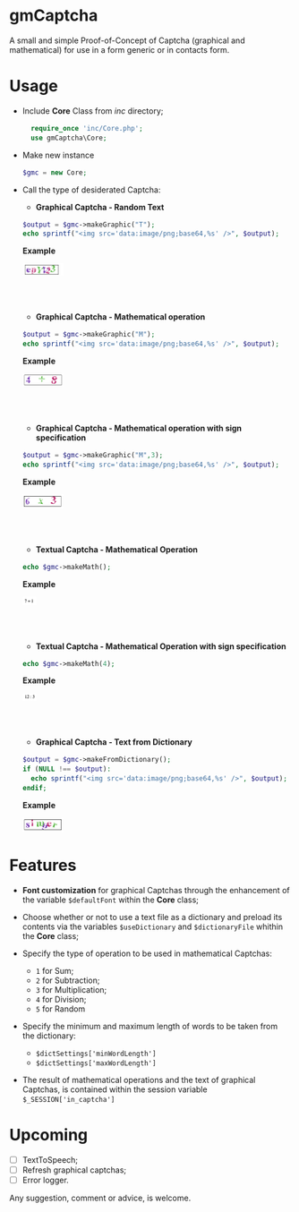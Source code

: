 # gmCaptcha

A small and simple Proof-of-Concept of Captcha (graphical and mathematical) for use in a form generic or in contacts form.

# Usage

- Include **Core** Class from *inc* directory;
  ```php
    require_once 'inc/Core.php';
    use gmCaptcha\Core;
  ```

- Make new instance
    ```php
    $gmc = new Core;
    ```

- Call the type of desiderated Captcha:
  
  -  **Graphical Captcha - Random Text**
    ```php
    $output = $gmc->makeGraphic("T");
    echo sprintf("<img src='data:image/png;base64,%s' />", $output);
    ```

    **Example**
  
    <img src="./screenshots/Graphical Captcha - Random Text.png" width="15%"/>

    <br /><br />
  
  -  **Graphical Captcha - Mathematical operation**
    ```php
    $output = $gmc->makeGraphic("M");
    echo sprintf("<img src='data:image/png;base64,%s' />", $output);
    ```

    **Example**
  
    <img src="./screenshots/Graphical Captcha - Mathematical Operation.png" width="15%"/>

    <br /><br />
    
  -  **Graphical Captcha - Mathematical operation with sign specification**
    ```php
    $output = $gmc->makeGraphic("M",3);
    echo sprintf("<img src='data:image/png;base64,%s' />", $output);
    ```

    **Example**
  
    <img src="./screenshots/Graphical Captcha - Mathematical operation with specified.png" width="15%"/>

    <br /><br />
  
  -  **Textual Captcha - Mathematical Operation**
    ```php
    echo $gmc->makeMath();
    ```

    **Example**
  
    <img src="./screenshots/Textual Captcha - Mathematical Operation.png" width="5%"/>

    <br /><br />
  
  -  **Textual Captcha - Mathematical Operation with sign specification**
    ```php
    echo $gmc->makeMath(4);
    ```

    **Example**
  
    <img src="./screenshots/Textual Captcha - Mathematical operation with specified.png" width="5%"/>

    <br /><br />
  
  -  **Graphical Captcha - Text from Dictionary**
    ```php
    $output = $gmc->makeFromDictionary();
    if (NULL !== $output):
      echo sprintf("<img src='data:image/png;base64,%s' />", $output);
    endif;
    ```

    **Example**
  
    <img src="./screenshots/Captcha-Dictionary.png" width="15%"/>

# Features

- **Font customization** for graphical Captchas through the enhancement of the variable `$defaultFont` within the **Core** class;
- Choose whether or not to use a text file as a dictionary and preload its contents via the variables `$useDictionary` and `$dictionaryFile` whithin the **Core** class;
- Specify the type of operation to be used in mathematical Captchas:
  - `1` for Sum;
  - `2` for Subtraction;
  - `3` for Multiplication;
  - `4` for Division;
  - `5` for Random
- Specify the minimum and maximum length of words to be taken from the dictionary:
  - `$dictSettings['minWordLength']`
  - `$dictSettings['maxWordLength']`

- The result of mathematical operations and the text of graphical Captchas, is contained within the session variable `$_SESSION['in_captcha']`

#  Upcoming

  -	[ ] TextToSpeech;
  -	[ ] Refresh graphical captchas;
  -	[ ] Error logger.

 Any suggestion, comment or advice, is welcome.

